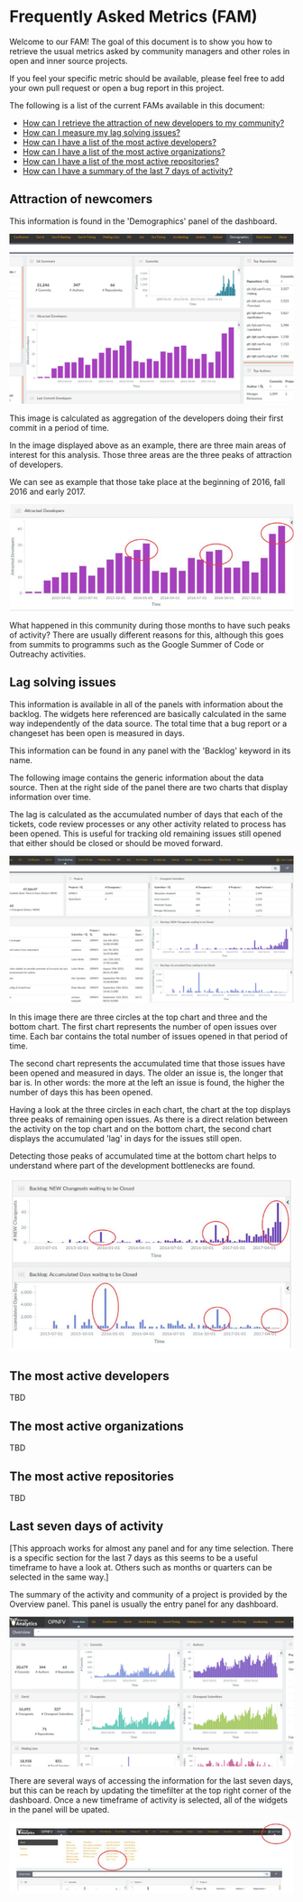# Frequently Asked Metrics (FAM)

Welcome to our FAM! The goal of this document is to show you
how to retrieve the usual metrics asked by community managers
and other roles in open and inner source projects.

If you feel your specific metric should be available, please
feel free to add your own pull request or open a bug report
in this project.

The following is a list of the current FAMs available in this
document:

* [How can I retrieve the attraction of new developers to my community?](#attraction-of-newcomers)
* [How can I measure my lag solving issues?](#lag-solving-issues)
* [How can I have a list of the most active developers?](#the-most-active-developers)
* [How can I have a list of the most active organizations?](#the-most-active-organizations)
* [How can I have a list of the most active repositories?](#the-most-active-repositories)
* [How can I have a summary of the last 7 days of activity?](#last-seven-days-of-activity)

## Attraction of newcomers

This information is found in the 'Demographics' panel of the dashboard.

![Demographics panel - Attracted developers](assets/images/attracted-developers.jpg)

This image is calculated as aggregation of the developers doing their
first commit in a period of time.

In the image displayed above as an example, there are three main
areas of interest for this analysis. Those three areas are the
three peaks of attraction of developers.

We can see as example that those take place at the beginning of
2016, fall 2016 and early 2017.

![Attracted developers peaks](assets/images/attracted-developers-circles.jpg)

What happened in this community during those months to have such
peaks of activity? There are usually different reasons for this,
although this goes from summits to programms such as the Google
Summer of Code or Outreachy activities.


## Lag solving issues

This information is available in all of the panels with information
about the backlog. The widgets here referenced are basically calculated
in the same way independently of the data source. The total time that
a bug report or a changeset has been open is measured in days.

This information can be found in any panel with the 'Backlog' keyword
in its name.

The following image contains the generic information about the data
source. Then at the right side of the panel there are two charts
that display information over time.

The lag is calculated as the accumulated number of days that
each of the tickets, code review processes or any other activity
related to process has been opened. This is useful for tracking
old remaining issues still opened that either should be closed
or should be moved forward.

![Lag open issues](assets/images/lag-closing-new-issues.jpg)


In this image there are three circles at the top chart and three
and the bottom chart. The first chart represents the number of
open issues over time. Each bar contains the total number of issues
opened in that period of time.

The second chart represents the accumulated time that those issues
have been opened and measured in days. The older an issue is, the
longer that bar is. In other words: the more at the left an issue
is found, the higher the number of days this has been opened.

Having a look at the three circles in each chart, the chart at the
top displays three peaks of remaining open issues. As there is a direct
relation between the activity on the top chart and on the bottom chart,
the second chart displays the accumulated 'lag' in days for
the issues still open.

Detecting those peaks of accumulated time at the bottom chart helps
to understand where part of the development bottlenecks are found.

![Lag open issues](assets/images/lag-closing-new-issues-circles.jpg)


## The most active developers

TBD

## The most active organizations

TBD

## The most active repositories

TBD

## Last seven days of activity

[This approach works for almost any panel and for any time selection.
There is a specific section for the last 7 days as this seems to be
a useful timeframe to have a look at. Others such as months or quarters
can be selected in the same way.]

The summary of the activity and community of a project is provided by the Overview panel.
This panel is usually the entry panel for any dashboard.

![Overview panel](assets/images/overview.jpg)



There are several ways of accessing the information for the last seven days, but this can
be reach by updating the timefilter at the top right corner of the dashboard. Once a new
timeframe of activity is selected, all of the widgets in the panel will be upated.

![Selection of the last 7 days](assets/images/overview-timeframe-seven-days-circles.jpg)
